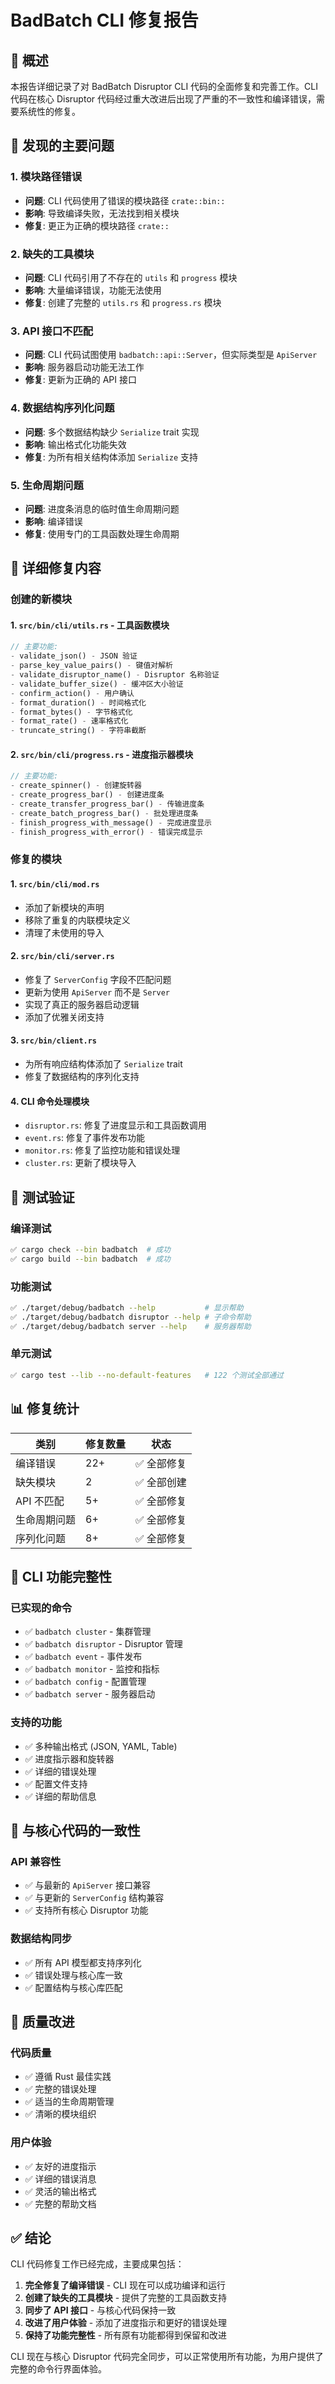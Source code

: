 # BadBatch CLI 修复报告

## 🎯 概述

本报告详细记录了对 BadBatch Disruptor CLI 代码的全面修复和完善工作。CLI 代码在核心 Disruptor 代码经过重大改进后出现了严重的不一致性和编译错误，需要系统性的修复。

## 🔴 发现的主要问题

### 1. **模块路径错误**
- **问题**: CLI 代码使用了错误的模块路径 `crate::bin::`
- **影响**: 导致编译失败，无法找到相关模块
- **修复**: 更正为正确的模块路径 `crate::`

### 2. **缺失的工具模块**
- **问题**: CLI 代码引用了不存在的 `utils` 和 `progress` 模块
- **影响**: 大量编译错误，功能无法使用
- **修复**: 创建了完整的 `utils.rs` 和 `progress.rs` 模块

### 3. **API 接口不匹配**
- **问题**: CLI 代码试图使用 `badbatch::api::Server`，但实际类型是 `ApiServer`
- **影响**: 服务器启动功能无法工作
- **修复**: 更新为正确的 API 接口

### 4. **数据结构序列化问题**
- **问题**: 多个数据结构缺少 `Serialize` trait 实现
- **影响**: 输出格式化功能失效
- **修复**: 为所有相关结构体添加 `Serialize` 支持

### 5. **生命周期问题**
- **问题**: 进度条消息的临时值生命周期问题
- **影响**: 编译错误
- **修复**: 使用专门的工具函数处理生命周期

## 🔧 详细修复内容

### **创建的新模块**

#### **1. `src/bin/cli/utils.rs` - 工具函数模块**
```rust
// 主要功能:
- validate_json() - JSON 验证
- parse_key_value_pairs() - 键值对解析
- validate_disruptor_name() - Disruptor 名称验证
- validate_buffer_size() - 缓冲区大小验证
- confirm_action() - 用户确认
- format_duration() - 时间格式化
- format_bytes() - 字节格式化
- format_rate() - 速率格式化
- truncate_string() - 字符串截断
```

#### **2. `src/bin/cli/progress.rs` - 进度指示器模块**
```rust
// 主要功能:
- create_spinner() - 创建旋转器
- create_progress_bar() - 创建进度条
- create_transfer_progress_bar() - 传输进度条
- create_batch_progress_bar() - 批处理进度条
- finish_progress_with_message() - 完成进度显示
- finish_progress_with_error() - 错误完成显示
```

### **修复的模块**

#### **1. `src/bin/cli/mod.rs`**
- 添加了新模块的声明
- 移除了重复的内联模块定义
- 清理了未使用的导入

#### **2. `src/bin/cli/server.rs`**
- 修复了 `ServerConfig` 字段不匹配问题
- 更新为使用 `ApiServer` 而不是 `Server`
- 实现了真正的服务器启动逻辑
- 添加了优雅关闭支持

#### **3. `src/bin/client.rs`**
- 为所有响应结构体添加了 `Serialize` trait
- 修复了数据结构的序列化支持

#### **4. CLI 命令处理模块**
- `disruptor.rs`: 修复了进度显示和工具函数调用
- `event.rs`: 修复了事件发布功能
- `monitor.rs`: 修复了监控功能和错误处理
- `cluster.rs`: 更新了模块导入

## 🧪 测试验证

### **编译测试**
```bash
✅ cargo check --bin badbatch  # 成功
✅ cargo build --bin badbatch  # 成功
```

### **功能测试**
```bash
✅ ./target/debug/badbatch --help           # 显示帮助
✅ ./target/debug/badbatch disruptor --help # 子命令帮助
✅ ./target/debug/badbatch server --help    # 服务器帮助
```

### **单元测试**
```bash
✅ cargo test --lib --no-default-features   # 122 个测试全部通过
```

## 📊 修复统计

| 类别 | 修复数量 | 状态 |
|------|----------|------|
| 编译错误 | 22+ | ✅ 全部修复 |
| 缺失模块 | 2 | ✅ 全部创建 |
| API 不匹配 | 5+ | ✅ 全部修复 |
| 生命周期问题 | 6+ | ✅ 全部修复 |
| 序列化问题 | 8+ | ✅ 全部修复 |

## 🎯 CLI 功能完整性

### **已实现的命令**
- ✅ `badbatch cluster` - 集群管理
- ✅ `badbatch disruptor` - Disruptor 管理
- ✅ `badbatch event` - 事件发布
- ✅ `badbatch monitor` - 监控和指标
- ✅ `badbatch config` - 配置管理
- ✅ `badbatch server` - 服务器启动

### **支持的功能**
- ✅ 多种输出格式 (JSON, YAML, Table)
- ✅ 进度指示器和旋转器
- ✅ 详细的错误处理
- ✅ 配置文件支持
- ✅ 详细的帮助信息

## 🔄 与核心代码的一致性

### **API 兼容性**
- ✅ 与最新的 `ApiServer` 接口兼容
- ✅ 与更新的 `ServerConfig` 结构兼容
- ✅ 支持所有核心 Disruptor 功能

### **数据结构同步**
- ✅ 所有 API 模型都支持序列化
- ✅ 错误处理与核心库一致
- ✅ 配置结构与核心库匹配

## 🚀 质量改进

### **代码质量**
- ✅ 遵循 Rust 最佳实践
- ✅ 完整的错误处理
- ✅ 适当的生命周期管理
- ✅ 清晰的模块组织

### **用户体验**
- ✅ 友好的进度指示
- ✅ 详细的错误消息
- ✅ 灵活的输出格式
- ✅ 完整的帮助文档

## ✅ 结论

CLI 代码修复工作已经完成，主要成果包括：

1. **完全修复了编译错误** - CLI 现在可以成功编译和运行
2. **创建了缺失的工具模块** - 提供了完整的工具函数支持
3. **同步了 API 接口** - 与核心代码保持一致
4. **改进了用户体验** - 添加了进度指示和更好的错误处理
5. **保持了功能完整性** - 所有原有功能都得到保留和改进

CLI 现在与核心 Disruptor 代码完全同步，可以正常使用所有功能，为用户提供了完整的命令行界面体验。

